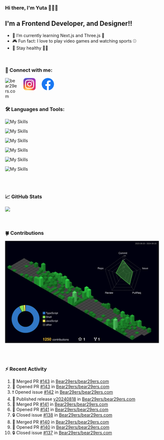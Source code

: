 ### Hi there, I'm Yuta 🤟🏻🐻

## I'm a Frontend Developer, and Designer!!

- 🌱 I’m currently learning Next.js and Three.js 🤣
- 🎮 Fun fact: I love to play video games and watching sports ⚾️
- 🏃 Stay healthy 🏋🏻

<br />

### :wave: Connect with me:

[<img align="left" alt="bear29ers.com" width="40px" src="https://user-images.githubusercontent.com/39920490/156489586-f125813b-e344-46d6-9306-f5786684b976.jpg" style="margin-right: 20px;" />](https://bear29ers.com)
[<img align="left" alt="Yuta Okuma | Instagram" width="40px" src="https://github.com/github/explore/blob/main/topics/instagram/instagram.png?raw=true" style="margin-right: 20px;" />](https://www.instagram.com/bear29ers/)
[<img align="left" alt="Yuta Okuma | Facebook" width="40px" src="https://github.com/github/explore/blob/main/topics/facebook/facebook.png?raw=true" style="margin-right: 20px;" />](https://www.facebook.com/bear29ers/)

<!-- [<img align="left" alt="Yuta Okuma | Wantedly" width="40px" src="https://user-images.githubusercontent.com/39920490/156489528-fdc520d6-10f1-43b6-8bf8-fadf8dcf1a90.jpg" style="margin-right: 20px;" />](https://www.wantedly.com/id/yuta_okuma_b) -->

<br />
<br />
<br />
<br />

### :hammer_and_wrench: Languages and Tools:

![My Skills](https://skillicons.dev/icons?i=html,css,sass,bootstrap,tailwind,js,ts,jquery,threejs,react)

![My Skills](https://skillicons.dev/icons?i=styledcomponents,emotion,materialui,nextjs,vercel,vue,nuxt,pinia,nodejs,express)

![My Skills](https://skillicons.dev/icons?i=webpack,vite,jest,vitest,babel,regex,npm,pnpm,php,laravel)

![My Skills](https://skillicons.dev/icons?i=mysql,sqlite,docker,git,github,githubactions,aws,firebase,vim,neovim)

![My Skills](https://skillicons.dev/icons?i=linux,bash,lua,markdown,svg,webstorm,vscode,atom,figma,xd)

![My Skills](https://skillicons.dev/icons?i=ps,ai,pr,ae,postman,sentry,codepen,stackoverflow,discord,apple)

<br />
<br />

### :chart_with_upwards_trend: GitHub Stats

<div style="display: flex;">
    <a href="https://github.com/Bear29ers">
        <img height="220px;" src="https://github-readme-stats-bear29ers.vercel.app/api?username=Bear29ers&show_icons=true&theme=bear">
    </a>
</div>

<br />
<br />

### :four_leaf_clover: Contributions

![](./profile-3d-contrib/profile-night-green.svg)

<br />
<br />

### :zap: Recent Activity

<!--START_SECTION:activity-->

1. 🎉 Merged PR [#143](https://github.com/Bear29ers/bear29ers.com/pull/143) in [Bear29ers/bear29ers.com](https://github.com/Bear29ers/bear29ers.com)
2. 💪 Opened PR [#143](https://github.com/Bear29ers/bear29ers.com/pull/143) in [Bear29ers/bear29ers.com](https://github.com/Bear29ers/bear29ers.com)
3. ❗ Opened issue [#142](https://github.com/Bear29ers/bear29ers.com/issues/142) in [Bear29ers/bear29ers.com](https://github.com/Bear29ers/bear29ers.com)
4. 🚀 Published release [v20240818](https://github.com/Bear29ers/bear29ers.com/releases/tag/v20240818) in [Bear29ers/bear29ers.com](https://github.com/Bear29ers/bear29ers.com)
5. 🎉 Merged PR [#141](https://github.com/Bear29ers/bear29ers.com/pull/141) in [Bear29ers/bear29ers.com](https://github.com/Bear29ers/bear29ers.com)
6. 💪 Opened PR [#141](https://github.com/Bear29ers/bear29ers.com/pull/141) in [Bear29ers/bear29ers.com](https://github.com/Bear29ers/bear29ers.com)
7. 🔒 Closed issue [#138](https://github.com/Bear29ers/bear29ers.com/issues/138) in [Bear29ers/bear29ers.com](https://github.com/Bear29ers/bear29ers.com)
8. 🎉 Merged PR [#140](https://github.com/Bear29ers/bear29ers.com/pull/140) in [Bear29ers/bear29ers.com](https://github.com/Bear29ers/bear29ers.com)
9. 💪 Opened PR [#140](https://github.com/Bear29ers/bear29ers.com/pull/140) in [Bear29ers/bear29ers.com](https://github.com/Bear29ers/bear29ers.com)
10. 🔒 Closed issue [#137](https://github.com/Bear29ers/bear29ers.com/issues/137) in [Bear29ers/bear29ers.com](https://github.com/Bear29ers/bear29ers.com)

<!--END_SECTION:activity-->
